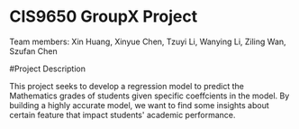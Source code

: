 # CIS9650 GroupX Project

Team members: Xin Huang, Xinyue Chen, Tzuyi Li, Wanying Li, Ziling Wan, Szufan Chen

#Project Description

This project seeks to develop a regression model to predict the Mathematics grades of students given specific coeffcients in the model. By building a highly accurate model, we want to find some insights about certain feature that impact students' academic performance. 


